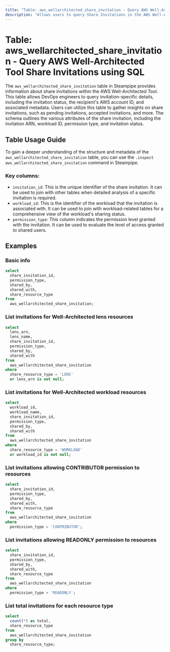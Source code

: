 ```yaml
---
title: "Table: aws_wellarchitected_share_invitation - Query AWS Well-Architected Tool Share Invitations using SQL"
description: "Allows users to query Share Invitations in the AWS Well-Architected Tool."
---
```


# Table: aws_wellarchitected_share_invitation - Query AWS Well-Architected Tool Share Invitations using SQL

The `aws_wellarchitected_share_invitation` table in Steampipe provides information about share invitations within the AWS Well-Architected Tool. This table allows DevOps engineers to query invitation-specific details, including the invitation status, the recipient's AWS account ID, and associated metadata. Users can utilize this table to gather insights on share invitations, such as pending invitations, accepted invitations, and more. The schema outlines the various attributes of the share invitation, including the invitation ARN, workload ID, permission type, and invitation status.

## Table Usage Guide

To gain a deeper understanding of the structure and metadata of the `aws_wellarchitected_share_invitation` table, you can use the `.inspect aws_wellarchitected_share_invitation` command in Steampipe.

### Key columns:

- `invitation_id`: This is the unique identifier of the share invitation. It can be used to join with other tables when detailed analysis of a specific invitation is required.
- `workload_id`: This is the identifier of the workload that the invitation is associated with. It can be used to join with workload-related tables for a comprehensive view of the workload's sharing status.
- `permission_type`: This column indicates the permission level granted with the invitation. It can be used to evaluate the level of access granted to shared users.

## Examples

### Basic info

```sql
select
  share_invitation_id,
  permission_type,
  shared_by,
  shared_with,
  share_resource_type
from
  aws_wellarchitected_share_invitation;
```

### List invitations for Well-Architected lens resources

```sql
select
  lens_arn,
  lens_name,
  share_invitation_id,
  permission_type,
  shared_by,
  shared_with
from
  aws_wellarchitected_share_invitation
where
  share_resource_type = 'LENS'
  or lens_arn is not null;
```

### List invitations for Well-Architected workload resources

```sql
select
  workload_id,
  workload_name,
  share_invitation_id,
  permission_type,
  shared_by,
  shared_with
from
  aws_wellarchitected_share_invitation
where
  share_resource_type = 'WORKLOAD'
  or workload_id is not null;
```

### List invitations allowing CONTRIBUTOR permission to resources

```sql
select
  share_invitation_id,
  permission_type,
  shared_by,
  shared_with,
  share_resource_type
from
  aws_wellarchitected_share_invitation
where
  permission_type = 'CONTRIBUTOR';
```

### List invitations allowing READONLY permission to resources

```sql
select
  share_invitation_id,
  permission_type,
  shared_by,
  shared_with,
  share_resource_type
from
  aws_wellarchitected_share_invitation
where
  permission_type = 'READONLY';
```

### List total invitations for each resource type

```sql
select
  count(*) as total,
  share_resource_type
from
  aws_wellarchitected_share_invitation
group by
  share_resource_type;
```